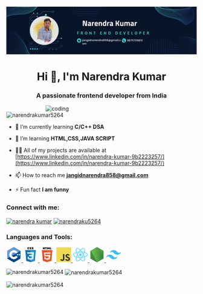 ![logo](https://github.com/narendrakumar5264/narendrakumar5264/blob/main/banner.png)
<h1 align="center">Hi 👋, I'm Narendra Kumar</h1>
<h3 align="center">A passionate frontend developer from India</h3>

<img align ="right" alt="coding" width="400" src="https://i.pinimg.com/originals/81/17/8b/81178b47a8598f0c81c4799f2cdd4057.gif">
<p align="left"> <img src="https://komarev.com/ghpvc/?username=narendrakumar5264&label=Profile%20views&color=0e75b6&style=flat" alt="narendrakumar5264" /> </p>

- 🌱 I’m currently learning **C/C++ DSA**

- 👯 I’m learning **HTML,CSS,JAVA SCRIPT**

- 👨‍💻 All of my projects are available at [https://www.linkedin.com/in/narendra-kumar-9b2223257/](https://www.linkedin.com/in/narendra-kumar-9b2223257/)

- 📫 How to reach me **jangidnarendra858@gmail.com**

- ⚡ Fun fact **I am funny**

<h3 align="left">Connect with me:</h3>
<p align="left">
<a href="https://linkedin.com/in/narendra kumar" target="blank"><img align="center" src="https://raw.githubusercontent.com/rahuldkjain/github-profile-readme-generator/master/src/images/icons/Social/linked-in-alt.svg" alt="narendra kumar" height="30" width="40" /></a>
<a href="https://www.leetcode.com/narendraku5264" target="blank"><img align="center" src="https://raw.githubusercontent.com/rahuldkjain/github-profile-readme-generator/master/src/images/icons/Social/leet-code.svg" alt="narendraku5264" height="30" width="40" /></a>
</p>

<h3 align="left">Languages and Tools:</h3> <p align="left"> <a href="https://www.w3schools.com/cpp/" target="_blank" rel="noreferrer"> <img src="https://raw.githubusercontent.com/devicons/devicon/master/icons/cplusplus/cplusplus-original.svg" alt="cplusplus" width="40" height="40"/> </a> <a href="https://www.w3schools.com/css/" target="_blank" rel="noreferrer"> <img src="https://raw.githubusercontent.com/devicons/devicon/master/icons/css3/css3-original-wordmark.svg" alt="css3" width="40" height="40"/> </a> <a href="https://www.w3.org/html/" target="_blank" rel="noreferrer"> <img src="https://raw.githubusercontent.com/devicons/devicon/master/icons/html5/html5-original-wordmark.svg" alt="html5" width="40" height="40"/> </a> <a href="https://developer.mozilla.org/en-US/docs/Web/JavaScript" target="_blank" rel="noreferrer"> <img src="https://raw.githubusercontent.com/devicons/devicon/master/icons/javascript/javascript-original.svg" alt="javascript" width="40" height="40"/> </a> <a href="https://react.dev/" target="_blank" rel="noreferrer"> <img src="https://raw.githubusercontent.com/devicons/devicon/master/icons/react/react-original.svg" alt="react" width="40" height="40"/> </a> <a href="https://nodejs.org/" target="_blank" rel="noreferrer"> <img src="https://raw.githubusercontent.com/devicons/devicon/master/icons/nodejs/nodejs-original.svg" alt="nodejs" width="40" height="40"/> </a> <a href="https://tailwindcss.com/" target="_blank" rel="noreferrer"> <img src="https://raw.githubusercontent.com/devicons/devicon/master/icons/tailwindcss/tailwindcss-plain.svg" alt="tailwindcss" width="40" height="40"/> </a> </p>

<p><img align="left" src="https://github-readme-stats.vercel.app/api/top-langs?username=narendrakumar5264&show_icons=true&locale=en&layout=compact" alt="narendrakumar5264" /></p>

<p>&nbsp;<img align="center" src="https://github-readme-stats.vercel.app/api?username=narendrakumar5264&show_icons=true&locale=en" alt="narendrakumar5264" /></p>

<p><img align="center" src="https://github-readme-streak-stats.herokuapp.com/?user=narendrakumar5264&" alt="narendrakumar5264" /></p>
